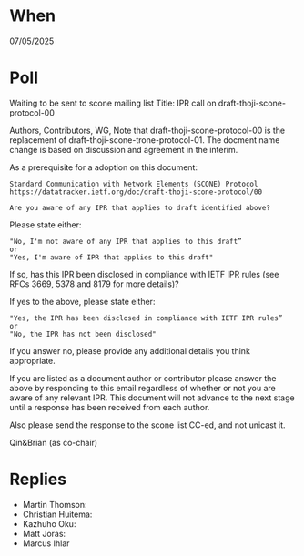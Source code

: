 # When

07/05/2025

# Poll

Waiting to be sent to scone mailing list
Title: IPR call on draft-thoji-scone-protocol-00

 Authors, Contributors, WG,
 Note that draft-thoji-scone-protocol-00 is the replacement of draft-thoji-scone-trone-protocol-01.
 The docment name change is based on discussion and agreement in the interim.
 
 As a prerequisite for a adoption on this document:
 
 	Standard Communication with Network Elements (SCONE) Protocol
 	https://datatracker.ietf.org/doc/draft-thoji-scone-protocol/00
 
 	Are you aware of any IPR that applies to draft identified above?
 
 Please state either:
 
 	"No, I'm not aware of any IPR that applies to this draft”
 	or
 	"Yes, I'm aware of IPR that applies to this draft"
 
 If so, has this IPR been disclosed in compliance with IETF IPR rules
 (see RFCs 3669, 5378 and 8179 for more details)?
 
 If yes to the above, please state either:
 
 	"Yes, the IPR has been disclosed in compliance with IETF IPR rules”
 	or
 	"No, the IPR has not been disclosed"
 
 If you answer no, please provide any additional details you think
 appropriate.
 
 If you are listed as a document author or contributor please answer the
 above by responding to this email regardless of whether or not you are
 aware of any relevant IPR. This document will not advance to the next
 stage until a response has been received from each author.
 
 Also please send the response to the scone list CC-ed, and not unicast it.
 
 
  Qin&Brian (as co-chair)

# Replies

* Martin Thomson: 
* Christian Huitema: 
* Kazhuho Oku:
* Matt Joras:
* Marcus Ihlar
